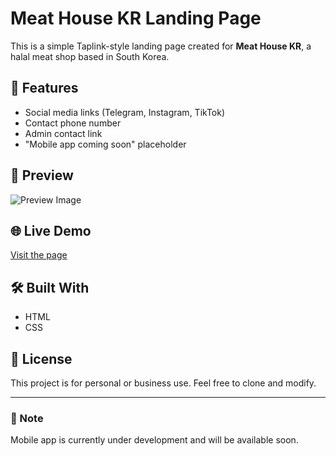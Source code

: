 # Meat House KR Landing Page

This is a simple Taplink-style landing page created for **Meat House KR**, a halal meat shop based in South Korea.

## 🔗 Features
- Social media links (Telegram, Instagram, TikTok)
- Contact phone number
- Admin contact link
- "Mobile app coming soon" placeholder

## 📱 Preview
![Preview Image](screenshot.jpg) <!-- Agar rasm joylashtirsangiz -->

## 🌐 Live Demo
[Visit the page](https://yourusername.github.io/meat-house-kr/)

## 🛠️ Built With
- HTML
- CSS

## 📝 License
This project is for personal or business use. Feel free to clone and modify.

---

### 📌 Note
Mobile app is currently under development and will be available soon.
